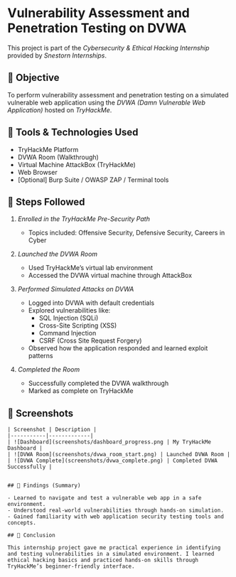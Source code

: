 # Vulnerability Assessment and Penetration Testing on DVWA

This project is part of the *Cybersecurity & Ethical Hacking Internship* provided by *Snestorn Internships*.

## 🧠 Objective
To perform vulnerability assessment and penetration testing on a simulated vulnerable web application using the *DVWA (Damn Vulnerable Web Application)* hosted on *TryHackMe*.

## 🔧 Tools & Technologies Used
- TryHackMe Platform
- DVWA Room (Walkthrough)
- Virtual Machine AttackBox (TryHackMe)
- Web Browser
- [Optional] Burp Suite / OWASP ZAP / Terminal tools

## 🚀 Steps Followed

1. *Enrolled in the TryHackMe Pre-Security Path*
   - Topics included: Offensive Security, Defensive Security, Careers in Cyber

2. *Launched the DVWA Room*
   - Used TryHackMe’s virtual lab environment
   - Accessed the DVWA virtual machine through AttackBox

3. *Performed Simulated Attacks on DVWA*
   - Logged into DVWA with default credentials
   - Explored vulnerabilities like:
     - SQL Injection (SQLi)
     - Cross-Site Scripting (XSS)
     - Command Injection
     - CSRF (Cross Site Request Forgery)
   - Observed how the application responded and learned exploit patterns

4. *Completed the Room*
   - Successfully completed the DVWA walkthrough
   - Marked as complete on TryHackMe

## 📸 Screenshots
```
| Screenshot | Description |
|-----------|-------------|
| ![Dashboard](screenshots/dashboard_progress.png | My TryHackMe Dashboard |
| ![DVWA Room](screenshots/dvwa_room_start.png) | Launched DVWA Room |
| ![DVWA Complete](screenshots/dvwa_complete.png) | Completed DVWA Successfully |


## 📂 Findings (Summary)

- Learned to navigate and test a vulnerable web app in a safe environment.
- Understood real-world vulnerabilities through hands-on simulation.
- Gained familiarity with web application security testing tools and concepts.

## 🏁 Conclusion

This internship project gave me practical experience in identifying and testing vulnerabilities in a simulated environment. I learned ethical hacking basics and practiced hands-on skills through TryHackMe’s beginner-friendly interface.
